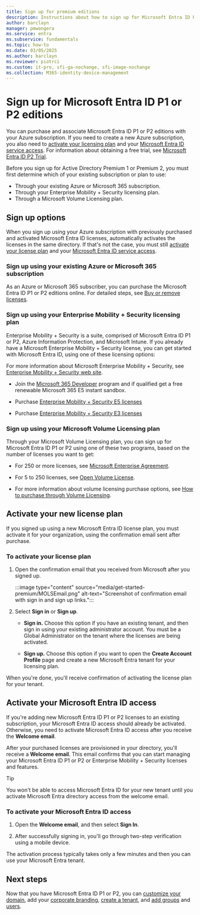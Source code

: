 ```yaml
---
title: Sign up for premium editions
description: Instructions about how to sign up for Microsoft Entra ID P1 or P2 editions.
author: barclayn
manager: pmwongera
ms.service: entra
ms.subservice: fundamentals
ms.topic: how-to
ms.date: 03/05/2025
ms.author: barclayn
ms.reviewer: piotrci
ms.custom: it-pro, sfi-ga-nochange, sfi-image-nochange
ms.collection: M365-identity-device-management
---
```


# Sign up for Microsoft Entra ID P1 or P2 editions

You can purchase and associate Microsoft Entra ID P1 or P2 editions with your Azure subscription. If you need to create a new Azure subscription, you also need to [activate your licensing plan](#activate-your-new-license-plan) and your [Microsoft Entra ID service access](#activate-your-microsoft-entra-id-access). For information about obtaining a free trial, see [Microsoft Entra ID P2 Trial](https://signup.microsoft.com/get-started/signup?products=FAF849AB-BD30-42B2-856C-8F1EDC230CE9).

Before you sign up for Active Directory Premium 1 or Premium 2, you must first determine which of your existing subscription or plan to use:

- Through your existing Azure or Microsoft 365 subscription.
- Through your Enterprise Mobility + Security licensing plan.
- Through a Microsoft Volume Licensing plan.

## Sign up options

When you sign up using your Azure subscription with previously purchased and activated Microsoft Entra ID licenses, automatically activates the licenses in the same directory. If that's not the case, you must still [activate your license plan](#activate-your-new-license-plan) and your [Microsoft Entra ID service access](#activate-your-microsoft-entra-id-access).

### Sign up using your existing Azure or Microsoft 365 subscription

As an Azure or Microsoft 365 subscriber, you can purchase the Microsoft Entra ID P1 or P2 editions online. For detailed steps, see [Buy or remove licenses](/microsoft-365/commerce/licenses/buy-licenses?view=o365-worldwide&preserve-view=true).

### Sign up using your Enterprise Mobility + Security licensing plan

Enterprise Mobility + Security is a suite, comprised of Microsoft Entra ID P1 or P2, Azure Information Protection, and Microsoft Intune. If you already have a Microsoft Enterprise Mobility + Security license, you can get started with Microsoft Entra ID, using one of these licensing options:

For more information about Microsoft Enterprise Mobility + Security, see [Enterprise Mobility + Security web site](https://www.microsoft.com/cloud-platform/enterprise-mobility-security).

- Join the [Microsoft 365 Developer](https://developer.microsoft.com/microsoft-365/dev-program) program and if qualified get a free renewable Microsoft 365 E5 instant sandbox.

- Purchase [Enterprise Mobility + Security E5 licenses](https://signup.microsoft.com/Signup?OfferId=e6de2192-536a-4dc3-afdc-9e2602b6c790&ali=1)

- Purchase [Enterprise Mobility + Security E3 licenses](https://signup.microsoft.com/Signup?OfferId=4BBA281F-95E8-4136-8B0F-037D6062F54C&ali=1)

### Sign up using your Microsoft Volume Licensing plan

Through your Microsoft Volume Licensing plan, you can sign up for Microsoft Entra ID P1 or P2 using one of these two programs, based on the number of licenses you want to get:

- For 250 or more licenses, see [Microsoft Enterprise Agreement](https://www.microsoft.com/en-us/licensing/licensing-programs/enterprise.aspx).

- For 5 to 250 licenses, see [Open Volume License](https://www.microsoft.com/en-us/licensing/licensing-programs/open-license.aspx).

- For more information about volume licensing purchase options, see [How to purchase through Volume Licensing](https://www.microsoft.com/en-us/licensing/how-to-buy/how-to-buy.aspx).

## Activate your new license plan

If you signed up using a new Microsoft Entra ID license plan, you must activate it for your organization, using the confirmation email sent after purchase.

### To activate your license plan

1. Open the confirmation email that you received from Microsoft after you signed up.

   :::image type="content" source="media/get-started-premium/MOLSEmail.png" alt-text="Screenshot of confirmation email with sign in and sign up links.":::

1. Select **Sign in** or **Sign up**.
   - **Sign in.** Choose this option if you have an existing tenant, and then sign in using your existing administrator account. You must be a Global Administrator on the tenant where the licenses are being activated.

   - **Sign up.** Choose this option if you want to open the **Create Account Profile** page and create a new Microsoft Entra tenant for your licensing plan.

When you're done, you'll receive confirmation of activating the license plan for your tenant.

<a name='activate-your-azure-ad-access'></a>

## Activate your Microsoft Entra ID access

If you're adding new Microsoft Entra ID P1 or P2 licenses to an existing subscription, your Microsoft Entra ID access should already be activated. Otherwise, you need to activate Microsoft Entra ID access after you receive the **Welcome email**.

After your purchased licenses are provisioned in your directory, you'll receive a **Welcome email**. This email confirms that you can start managing your Microsoft Entra ID P1 or P2 or Enterprise Mobility + Security licenses and features.

> [!TIP]
> You won't be able to access Microsoft Entra ID for your new tenant until you activate Microsoft Entra directory access from the welcome email.

<a name='to-activate-your-azure-ad-access'></a>

### To activate your Microsoft Entra ID access

1. Open the **Welcome email**, and then select **Sign In**.

2. After successfully signing in, you'll go through two-step verification using a mobile device.

The activation process typically takes only a few minutes and then you can use your Microsoft Entra tenant.

## Next steps

Now that you have Microsoft Entra ID P1 or P2, you can [customize your domain](add-custom-domain.yml), add your [corporate branding](./how-to-customize-branding.md), [create a tenant](create-new-tenant.md), and [add groups](./how-to-manage-groups.yml) and [users](./add-users.md).